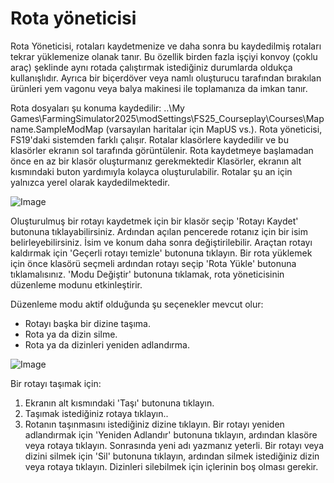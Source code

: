 # Rota yöneticisi


Rota Yöneticisi, rotaları kaydetmenize ve daha sonra bu kaydedilmiş rotaları tekrar yüklemenize olanak tanır.
Bu özellik birden fazla işçiyi konvoy (çoklu araç) şeklinde aynı rotada çalıştırmak istediğiniz durumlarda oldukça kullanışlıdır.
Ayrıca bir biçerdöver veya namlı oluşturucu tarafından bırakılan ürünleri yem vagonu veya balya makinesi ile toplamanıza da imkan tanır.

Rota dosyaları şu konuma kaydedilir: ..\My Games\FarmingSimulator2025\modSettings\FS25_Courseplay\Courses\Mapname.SampleModMap (varsayılan haritalar için MapUS vs.).
Rota yöneticisi, FS19'daki sistemden farklı çalışır.
Rotalar klasörlere kaydedilir ve bu klasörler ekranın sol tarafında görüntülenir. Rota kaydetmeye başlamadan önce en az bir klasör oluşturmanız gerekmektedir
Klasörler, ekranın alt kısmındaki buton yardımıyla kolayca oluşturulabilir.
Rotalar şu an için yalnızca yerel olarak kaydedilmektedir.


![Image](assets/imagesmanagerbasehelp_0_0_765_430.png)


Oluşturulmuş bir rotayı kaydetmek için bir klasör seçip 'Rotayı Kaydet' butonuna tıklayabilirsiniz. Ardından açılan pencerede rotanız için bir isim belirleyebilirsiniz.
İsim ve konum daha sonra değiştirilebilir.
Araçtan rotayı kaldırmak için 'Geçerli rotayı temizle' butonuna tıklayın.
Bir rota yüklemek için önce klasörü seçmeli ardından rotayı seçip 'Rota Yükle' butonuna tıklamalısınız.
'Modu Değiştir' butonuna tıklamak, rota yöneticisinin düzenleme modunu etkinleştirir.



Düzenleme modu aktif olduğunda şu seçenekler mevcut olur:
- Rotayı başka bir dizine taşıma.
- Rota ya da dizin silme.
- Rota ya da dizinleri yeniden adlandırma.


![Image](assets/imagesmanageredithelp_0_0_765_430.png)


Bir rotayı taşımak için: 
  1) Ekranın alt kısmındaki 'Taşı' butonuna tıklayın.
  2) Taşımak istediğiniz rotaya tıklayın..
  3) Rotanın taşınmasını istediğiniz dizine tıklayın.
Bir rotayı yeniden adlandırmak için 'Yeniden Adlandır' butonuna tıklayın, ardından klasöre veya rotaya tıklayın. Sonrasında yeni adı yazmanız yeterli.
Bir rotayı veya dizini silmek için 'Sil' butonuna tıklayın, ardından silmek istediğiniz dizin veya rotaya tıklayın.
Dizinleri silebilmek için içlerinin boş olması gerekir.


